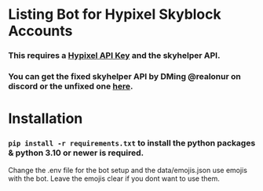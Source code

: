# Listing Bot for Hypixel Skyblock Accounts
### This requires a [Hypixel API Key](https://developer.hypixel.net) **and** the skyhelper API. 
### You can get the fixed skyhelper API by DMing @realonur on discord or the unfixed one [here](https://github.com/Altpapier/SkyHelperAPI/blob/master/README.md). 

# Installation 
### `pip install -r requirements.txt` to install the python packages & python 3.10 or newer is required.

Change the .env file for the bot setup and the data/emojis.json use emojis with the bot. Leave the emojis clear if you dont want to use them. 
